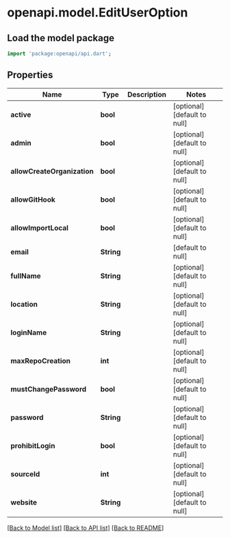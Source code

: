 # openapi.model.EditUserOption

## Load the model package
```dart
import 'package:openapi/api.dart';
```

## Properties
Name | Type | Description | Notes
------------ | ------------- | ------------- | -------------
**active** | **bool** |  | [optional] [default to null]
**admin** | **bool** |  | [optional] [default to null]
**allowCreateOrganization** | **bool** |  | [optional] [default to null]
**allowGitHook** | **bool** |  | [optional] [default to null]
**allowImportLocal** | **bool** |  | [optional] [default to null]
**email** | **String** |  | [default to null]
**fullName** | **String** |  | [optional] [default to null]
**location** | **String** |  | [optional] [default to null]
**loginName** | **String** |  | [optional] [default to null]
**maxRepoCreation** | **int** |  | [optional] [default to null]
**mustChangePassword** | **bool** |  | [optional] [default to null]
**password** | **String** |  | [optional] [default to null]
**prohibitLogin** | **bool** |  | [optional] [default to null]
**sourceId** | **int** |  | [optional] [default to null]
**website** | **String** |  | [optional] [default to null]

[[Back to Model list]](../README.md#documentation-for-models) [[Back to API list]](../README.md#documentation-for-api-endpoints) [[Back to README]](../README.md)



